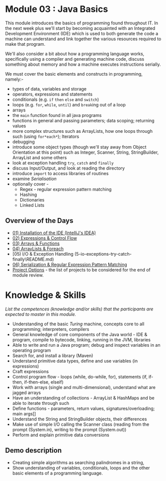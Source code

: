 # Module 03 : Java Basics
This module introduces the basics of programming found throughout IT.  In the next week plus we'll start by becoming acquainted with an Integrated Development Environment (IDE) which is used to both generate the code a machine can understand and link together the various resources required to make that program.

We'll also consider a bit about how a programming language works, specifically using a compiler and generating machine code, discuss something about memory and how a machine executes instructions serially.

We must cover the basic elements and constructs in programming, namely:-
- types of data, variables and storage
- operators, expressions and statements
- conditionals (e.g. `if` `then` `else` and `switch`)
- loops (e.g. `for`, `while`, `until`) and `break`ing out of a loop
- arrays
- the `main` function found in all java programs
- functions in general and passing parameters; data scoping; returning values
- more complex structures such as ArrayLists, how one loops through such (using `for*each*`); Iterators
- debugging
- introduce some object types (though we'll stay away from Object Orientation at this point) such as Integer, Scanner, String, StringBuilder, ArrayList and some others
- look at exception handling `try`, `catch` and `finally`
- discuss Input/Output, and look at reading the directory
- introduce `import` to access libraries of routines
- examine *Serialisation*
- optionally cover -
  - Regex - regular expression pattern matching
  - Hashing
  - Dictionaries
  - Linked Lists

## Overview of the Days
- [01) Installation of the IDE (IntelliJ's IDEA)](1-installing-basics\README.md)
- [02) Expressions &amp; Control Flow](2-expressions-control-flow\README.md)
- [03) Arrays &amp; Functions](3-arrays-collections-functions\README.md)
- [04) ArrayLists &amp; Foreach](4-arrylists-foreach\README.md)
- [05) I/O &amp; Exception Handling (5-io-exceptions-try-catch-finally\README.md)
- [06) Serialization &amp; Regular Expression Pattern Matching](6-serialization-regex\README.md)
- [Project Options](P-project-options\README.md) - the list of projects to be considered for the end of module review.

# Knowledge & Skills
*List the competences (knowledge and/or skills) that the participants are expected to master in this module.*
- Understanding of the basic *Turing* machine, concepts core to all programming; interpreters, compilers
- General knowledge of core components of the Java world - IDE & program, compile to bytecode, linking, running in the JVM, libraries
- Able to write and run a Java program; debug and inspect variables in an operating program
- Search for, and install a library (Maven)
- Understand primitive data types, define and use variables (in expressions)
- Craft expressions
- Control program flow - loops (while, do-while, for), statements (if, if-then, if-then-else, elseif)
- Work with arrays (single and multi-dimensional), understand what are jagged arrays
- Have an understanding of collections - ArrayList & HashMaps and be able to iterate through such
- Define functions - parameters, return values, signatures/overloading; main args[]
- Understand the String and StringBuilder objects, their differences
- Make use of simple I/O calling the Scanner class (reading from the prompt (System.in), writing to the prompt (System.out))
- Perform and explain primitive data conversions

## Demo description
- Creating simple algorithms as searching palindromes in a string,
- Show understanding of variables, conditionals, loops and the other basic elements of a programming language.

